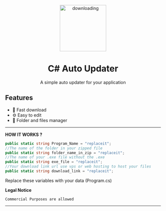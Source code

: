 <p align="center"><img src="https://lh3.googleusercontent.com/proxy/wcOSPeNwpCkh9RDErVTu2X6aNr81o5E3AdWoRVwJwB5mxO2sKsWn5AgzNjnKnw1wJcDQhMWNsLzDCUOr4ox5X68Q6oHFWsE" width="150px" height="150px" alt="downloading"></p>

<h1 align="center">C# Auto Updater</h1>


<p align="center">A simple auto updater for your application</p>


## Features

* 🚀 Fast download
* ⚙️ Easy to edit
* 📂 Folder and files manager

---

**HOW IT WORKS ?**

```csharp
public static string Program_Name = "replaceit";
//The name of the folder in your zipped file
public static string folder_name_in_zip = "replaceit";
//The name of your .exe file without the .exe
public static string exe_file = "replaceit";
//Your download link url use vps or web hosting to host your files
public static string download_link = "replaceit";
```

Replace these variables with your data (Program.cs)



**Legal Notice**

```console
Commercial Purposes are allowed 
```

---